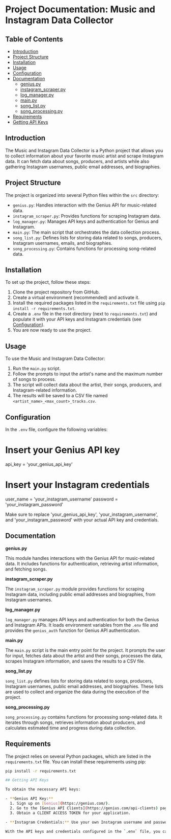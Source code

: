 # Project Documentation: Music and Instagram Data Collector

## Table of Contents

- [Introduction](#introduction)
- [Project Structure](#project-structure)
- [Installation](#installation)
- [Usage](#usage)
- [Configuration](#configuration)
- [Documentation](#documentation)
  - [genius.py](#geniuspy)
  - [instagram_scraper.py](#instagram_scraperpy)
  - [log_manager.py](#log_managerpy)
  - [main.py](#mainpy)
  - [song_list.py](#song_listpy)
  - [song_processing.py](#song_processingpy)
- [Requirements](#requirements)
- [Getting API Keys](#getting-api-keys)

## Introduction

The Music and Instagram Data Collector is a Python project that allows you to collect information about your favorite music artist and scrape Instagram data. It can fetch data about songs, producers, and artists while also gathering Instagram usernames, public email addresses, and biographies.

## Project Structure

The project is organized into several Python files within the `src` directory:

- `genius.py`: Handles interaction with the Genius API for music-related data.
- `instagram_scraper.py`: Provides functions for scraping Instagram data.
- `log_manager.py`: Manages API keys and authentication for Genius and Instagram.
- `main.py`: The main script that orchestrates the data collection process.
- `song_list.py`: Defines lists for storing data related to songs, producers, Instagram usernames, emails, and biographies.
- `song_processing.py`: Contains functions for processing song-related data.

## Installation

To set up the project, follow these steps:

1. Clone the project repository from GitHub.
2. Create a virtual environment (recommended) and activate it.
3. Install the required packages listed in the `requirements.txt` file using `pip install -r requirements.txt`.
4. Create a `.env` file in the root directory (next to `requirements.txt`) and populate it with your API keys and Instagram credentials (see [Configuration](#configuration)).
5. You are now ready to use the project.

## Usage

To use the Music and Instagram Data Collector:

1. Run the `main.py` script.
2. Follow the prompts to input the artist's name and the maximum number of songs to process.
3. The script will collect data about the artist, their songs, producers, and Instagram-related information.
4. The results will be saved to a CSV file named `<artist_name>_<max_count>_tracks.csv`.

## Configuration

In the `.env` file, configure the following variables:

# Insert your Genius API key
api_key = 'your_genius_api_key'

# Insert your Instagram credentials
user_name = 'your_instagram_username'
password = 'your_instagram_password'

Make sure to replace 'your_genius_api_key', 'your_instagram_username', and 'your_instagram_password' with your actual API key and credentials.

## Documentation

**genius.py**

This module handles interactions with the Genius API for music-related data. It includes functions for authentication, retrieving artist information, and fetching songs.

**instagram_scraper.py**

The `instagram_scraper.py` module provides functions for scraping Instagram data, including public email addresses and biographies, from Instagram usernames.

**log_manager.py**

`log_manager.py` manages API keys and authentication for both the Genius and Instagram APIs. It loads environment variables from the `.env` file and provides the `genius_auth` function for Genius API authentication.

**main.py**

The `main.py` script is the main entry point for the project. It prompts the user for input, fetches data about the artist and their songs, processes the data, scrapes Instagram information, and saves the results to a CSV file.

**song_list.py**

`song_list.py` defines lists for storing data related to songs, producers, Instagram usernames, public email addresses, and biographies. These lists are used to collect and organize the data during the execution of the project.

**song_processing.py**

`song_processing.py` contains functions for processing song-related data. It iterates through songs, retrieves information about producers, and calculates estimated time and progress during data collection.

## Requirements

The project relies on several Python packages, which are listed in the `requirements.txt` file. You can install these requirements using pip:

```bash
pip install -r requirements.txt

## Getting API Keys

To obtain the necessary API keys:

- **Genius API Key:**
  1. Sign up on [Genius](https://genius.com/).
  2. Go to the [Genius API Clients](https://genius.com/api-clients) page.
  3. Obtain a CLIENT ACCESS TOKEN for your application.

- **Instagram Credentials:** Use your own Instagram username and password for Instagram data scraping.

With the API keys and credentials configured in the `.env` file, you can start using the Music and Instagram Data Collector to gather information about your favorite music artist and their Instagram presence.
